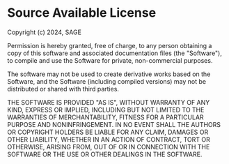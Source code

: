 # Source Available License

Copyright (c) 2024, SAGE

Permission is hereby granted, free of charge, to any person obtaining a copy of
this software and associated documentation files (the "Software"), to compile
and use the Software for private, non-commercial purposes.

The software may not be used to create derivative works based on the Software,
and the Software (including compiled versions) may not be distributed or shared
with third parties.

THE SOFTWARE IS PROVIDED "AS IS", WITHOUT WARRANTY OF ANY KIND, EXPRESS OR
IMPLIED, INCLUDING BUT NOT LIMITED TO THE WARRANTIES OF MERCHANTABILITY, FITNESS
FOR A PARTICULAR PURPOSE AND NONINFRINGEMENT. IN NO EVENT SHALL THE AUTHORS OR
COPYRIGHT HOLDERS BE LIABLE FOR ANY CLAIM, DAMAGES OR OTHER LIABILITY, WHETHER
IN AN ACTION OF CONTRACT, TORT OR OTHERWISE, ARISING FROM, OUT OF OR IN
CONNECTION WITH THE SOFTWARE OR THE USE OR OTHER DEALINGS IN THE SOFTWARE.
